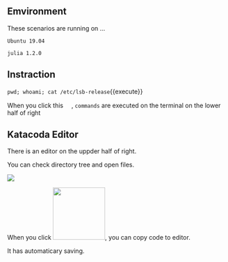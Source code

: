 ## Emvironment

These scenarios are running on ...

`Ubuntu 19.04`

`julia 1.2.0`

## Instraction

`pwd; whoami; cat /etc/lsb-release`{{execute}}

When you click this <img src='https://i.gyazo.com/b1360ae66c0324fa407acb121d67ad48.png' width=15px>, `commands` are executed on the terminal on the lower half of right

## Katacoda Editor

There is an editor on the uppder half of right.

You can check directory tree and open files.

![](https://i.gyazo.com/6110e1d09bf91b2f61335108afeec99b.png)

When you click <img src='https://i.gyazo.com/36732319491cd2b4ebeeb1a9ef0e0356.png' width=120px>, you can copy code to editor.

It has automaticary saving.

## 

